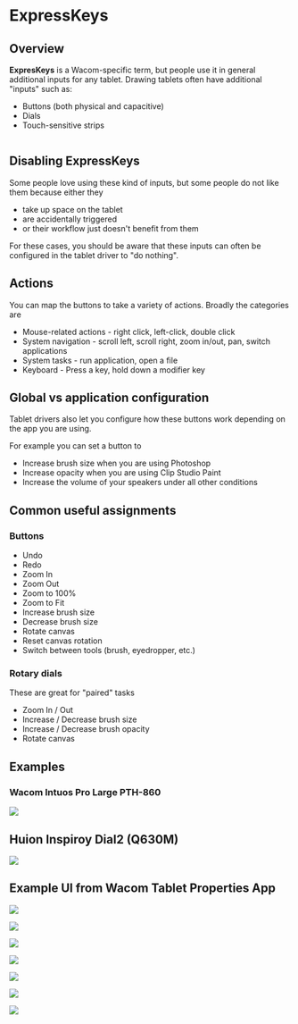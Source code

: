 # ExpressKeys

## Overview&#x20;

**ExpresKeys** is a Wacom-specific term, but people use it in general additional inputs for any tablet. Drawing tablets often have additional "inputs" such as:

* Buttons (both physical and capacitive)
* Dials
* Touch-sensitive strips

<figure><img src="../../.gitbook/assets/7P SLIDE Expresskeys (1).jpg" alt=""><figcaption></figcaption></figure>

## Disabling ExpressKeys

Some people love using these kind of inputs, but some people do not like them because either they

* take up space on the tablet
* are accidentally triggered
* or their workflow just doesn't benefit from them

For these cases, you should be aware that these inputs can often be configured in the tablet driver to "do nothing".

## Actions&#x20;

You can map the buttons to take a variety of actions. Broadly the categories are

* Mouse-related actions - right click, left-click, double click
* System navigation - scroll left, scroll right, zoom in/out, pan, switch applications
* System tasks - run application, open a file
* Keyboard - Press a key, hold down a modifier key

## Global vs application configuration

Tablet drivers also let you configure how these buttons work depending on the app you are using.

For example you can set a button to

* Increase brush size when you are using Photoshop
* Increase opacity when you are using Clip Studio Paint
* Increase the volume of your speakers under all other conditions

## Common useful assignments

### Buttons

* Undo
* Redo
* Zoom In
* Zoom Out
* Zoom to 100%
* Zoom to Fit
* Increase brush size
* Decrease brush size
* Rotate canvas
* Reset canvas rotation
* Switch between tools (brush, eyedropper, etc.)

### Rotary dials

These are great for "paired" tasks

* Zoom In / Out
* Increase / Decrease brush size
* Increase / Decrease brush opacity
* Rotate canvas

## Examples

### Wacom Intuos Pro Large PTH-860

![](../../.gitbook/assets/wacompth860expresskeys.jpg)



## Huion Inspiroy Dial2 (Q630M)

![](<../../.gitbook/assets/huuion Q630M PXL\_20221130\_142458217.MP (1).jpg>)



## &#x20;Example UI from Wacom Tablet Properties App

![](<../../.gitbook/assets/image (325).png>)

![](<../../.gitbook/assets/image (134).png>)

![](<../../.gitbook/assets/image (79).png>)

![](<../../.gitbook/assets/image (35).png>)

![](<../../.gitbook/assets/image (117).png>)

![](<../../.gitbook/assets/image (288).png>)

![](<../../.gitbook/assets/image (82).png>)



























